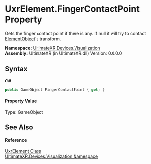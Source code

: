# UxrElement.FingerContactPoint Property 
 

Gets the finger contact point if there is any. If null it will try to contact <a href="P_UltimateXR_Devices_Visualization_UxrElement_ElementObject">ElementObject</a>'s transform.

**Namespace:**&nbsp;<a href="N_UltimateXR_Devices_Visualization">UltimateXR.Devices.Visualization</a><br />**Assembly:**&nbsp;UltimateXR (in UltimateXR.dll) Version: 0.0.0.0

## Syntax

**C#**<br />
``` C#
public GameObject FingerContactPoint { get; }
```


#### Property Value
Type: GameObject

## See Also


#### Reference
<a href="T_UltimateXR_Devices_Visualization_UxrElement">UxrElement Class</a><br /><a href="N_UltimateXR_Devices_Visualization">UltimateXR.Devices.Visualization Namespace</a><br />
